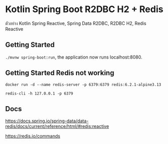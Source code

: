 # Kotlin Spring Boot R2DBC H2 + Redis

ตัวอย่าง Kotlin Spring Reactive, Spring Data R2DBC, R2DBC H2, Redis Reactive

## Getting Started

`./mvnw spring-boot:run`, the application now runs localhost:8080.

## Getting Started Redis not working

`docker run -d --name redis-server -p 6379:6379 redis:6.2.1-alpine3.13` 

`redis-cli -h 127.0.0.1 -p 6379`


## Docs
https://docs.spring.io/spring-data/data-redis/docs/current/reference/html/#redis:reactive

https://redis.io/commands